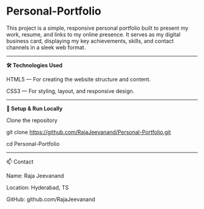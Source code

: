 # Personal-Portfolio

This project is a simple, responsive personal portfolio built to present my work, resume, and links to my online presence. It serves as my digital business card, displaying my key achievements, skills, and contact channels in a sleek web format.

*******************************************************************************************

**🛠 Technologies Used**

HTML5 — For creating the website structure and content.

CSS3 — For styling, layout, and responsive design.

*******************************************************************************************

**🚀 Setup & Run Locally**

Clone the repository

git clone https://github.com/RajaJeevanand/Personal-Portfolio.git

cd Personal-Portfolio

*******************************************************************************************

📫 Contact

Name: Raja Jeevanand

Location: Hyderabad, TS

GitHub: github.com/RajaJeevanand
